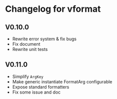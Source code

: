 # Changelog for vformat

## V0.10.0
- Rewrite error system & fix bugs
- Fix document
- Rewrite unit tests

## V0.11.0
- Simplify `ArgKey`
- Make generic instantiate FormatArg configurable
- Expose standard formatters
- Fix some issue and doc
